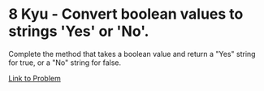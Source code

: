 # 8 Kyu - Convert boolean values to strings 'Yes' or 'No'.

Complete the method that takes a boolean value and return a "Yes" string for true, or a "No" string for false.

[Link to Problem](https://www.codewars.com/kata/53369039d7ab3ac506000467/train/javascript)